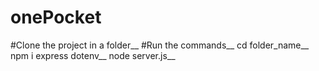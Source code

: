 # onePocket

#Clone the project in a folder__
#Run the commands__
cd folder_name__
npm i express dotenv__
node server.js__

